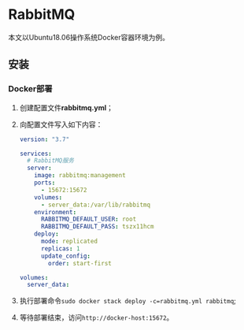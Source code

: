 # RabbitMQ

本文以Ubuntu18.06操作系统Docker容器环境为例。

## 安装

### Docker部署

1. 创建配置文件**rabbitmq.yml**；
2. 向配置文件写入如下内容：

    ``` yml
    version: "3.7"

    services:
      # RabbitMQ服务
      server:
        image: rabbitmq:management
        ports:
          - 15672:15672
        volumes:
          - server_data:/var/lib/rabbitmq
        environment:
          RABBITMQ_DEFAULT_USER: root
          RABBITMQ_DEFAULT_PASS: tszx11hcm
        deploy:
          mode: replicated
          replicas: 1
          update_config:
            order: start-first

    volumes:
      server_data:
    ```
3. 执行部署命令`sudo docker stack deploy -c=rabbitmq.yml rabbitmq`;
4. 等待部署结束，访问`http://docker-host:15672`。